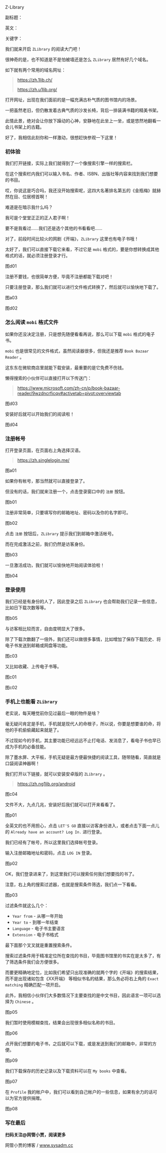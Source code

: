 Z-Library

副标题：

英文：

关键字：



我们就来开启 `ZLibrary` 的阅读大门吧！

很神奇的是，也不知道是不是怕被墙还是怎么 `ZLibrary` 居然有好几个域名。

如下就有两个常用的域名网址：

> https://zh.1lib.ch/
>
> https://zh.u1lib.org/



打开网址，出现在我们面前的是一幅充满古朴气质的图书馆内的场景。

一把虽然老旧，但仍散发着古典气质的沙发长椅，背后一排装满书籍的精美书架。

此情此景，绝对会让你放下躁动的心神，安静地在此坐上一坐，或是悠然地翻看一会儿书架上的古籍。

好了，我相信此刻你和一样激动，很想赶快参观一下这里！



### 初体验

我们打开链接，实际上我们就得到了一个像搜索引擎一样的搜索栏。

在这个搜索栏内我们可以输入书名、作者、ISBN、出版社等内容来找到我们想要的书目。



哎，你说这是巧合吗，我还没开始搜索呢，这四大名著排名第五的《金瓶梅》就赫然在目、位居榜首啊！

难道是在暗示我什么吗？

我可是个堂堂正正的正人君子啊！

要不是我看过......我们还是选个其他的书看看吧......



对了，前段时间比较火的网剧《开端》，`ZLibrary` 这里也有电子书哦！

太好了，我们可以直接下载它来看，不过它是 `mobi` 格式的，要是你想转换成其他格式的话，就必须注册登录才行。

图d01



注册不要钱，也很简单方便，毕竟不注册都能下载对吧！

只要注册登录，那么我们就可以进行文件格式转换了，然后就可以愉快地下载了。

图a03

图d02



### 怎么阅读 `mobi` 格式文件

如果你还没决定注册，只是想先随便看看再说，那么可以下载 `mobi` 格式的电子书。

`mobi` 也是很常见的文件格式，虽然阅读器很多，但我还是推荐 `Book Bazaar Reader` 。

这东东在微软商店里就能下载安装，最重要的是它免费不伤钱。



懒得搜索的小伙伴可以直接打开以下传送门：

> https://www.microsoft.com/zh-cn/p/book-bazaar-reader/9wzdncrfjcqv#activetab=pivot:overviewtab

图d03



安装好后就可以开始我们的阅读啦！

图d04



### 注册帐号



打开登录页面，在页面右上角选择汉语。

> https://zh.singlelogin.me/

图a01



如果你有帐号，那当然就可以直接登录了。

但没有的话，我们就来注册一个，点击登录窗口中的 `注册` 按钮。

图b01



注册非常简单，只要填写你的邮箱地址、密码以及你的名字即可。

图b02



点击 `注册` 按钮后，`ZLibrary` 提示我们到邮箱中激活帐号。

而在完成激活之前，我们仍然是访客身份。

图b03



一旦激活成功，我们就可以愉快地开始阅读体验啦！

图b04



### 登录使用

我们已经是有身份的人了，因此登录之后 `ZLibrary` 也会帮助我们记录一些信息，比如日下载次数等等。

图b05



与访客相比较而言，自由度明显大了很多。

除了下载次数翻了一倍外，我们还可以做很多事情，比如增加了保存下载历史、将电子书发送到邮箱或网盘等功能。

图c03



又比如收藏、上传电子书等。

图c01

图c02























### 手机上也能看 `ZLibrary`

老实说，每天睡觉前你见过最后一眼的物件是啥？

毫无疑问肯定是手机，手机就是现代人的命根子，所以说，你要是想要谁的命，将他的手机偷偷藏起来就是了。



不过现如今的手机，其主要功能已经远远不止打电话、发消息了，看电子书也早已成为手机的必备技能。

除了墨水屏、大平板，手机无疑是最方便最快捷的阅读工具，随带随看，简直就是口袋阅读神器啊！



我们打开以下链接，就可以安装安卓版的 `ZLibrary` 。

> https://zh.ng1lib.org/android

图c04



文件不大，九点几兆，安装好后我们就可以打开来看看了。

图p01



全英文的也不用担心，点击 `LET'S GO` 直接以访客身份进入，或者点击下面一点儿的 `Already have an account? Log In.` 进行登录。

我们已经有了帐号，所以这里我们选择帐号登录。

输入注册邮箱地址和密码，点击 `LOG IN` 登录。

图p02



OK，我们登录进来了，到这里我们可以搜索任何我们想要找的书了。

注意，右上角的搜索过滤器，也就是搜索条件筛选，我们点一下看看。

图p03



过滤条件就这么几个：

* `Year from` - 从哪一年开始
* `Year to` - 到哪一年结束
* `Language` - 电子书主要语言
* `Extension` - 电子书格式

最下面那个叉叉就是重置搜索条件。



搜索过滤条件用于精准定位所在查找的书目，毕竟图书馆里的书实在是太多了，有了筛选条件我们会方便很多。

而要更精确地定位，比如我们希望只出现准确的就两个字的《开端》的搜索结果，而不是出现诸如包含《XX开端》 等相似书名的结果，那么务必将右上角的 `Exact matching` 精确匹配一项开启。

此外，我相信小伙伴们大多数情况下主要查找的是中文书目，因此语言一项可以选择为 `Chinese` 。

图p05



我们暂时使用模糊查找，结果会出现很多相似名称的书目。

图p06



点开我们想要的电子书，之后就可以下载，或是发送到我们的邮箱中，非常的方便。

图p09



我们下载保存的历史记录以及下载资料可以在 `My books` 中查看。

图p07



在 `Profile` 我的帐户中，我们可以看到自己帐户的一些信息，如果有余力的话可以为官方提供捐赠。

图p08



### 写在最后





**扫码关注@网管小贾，阅读更多**

网管小贾的博客 / www.sysadm.cc







